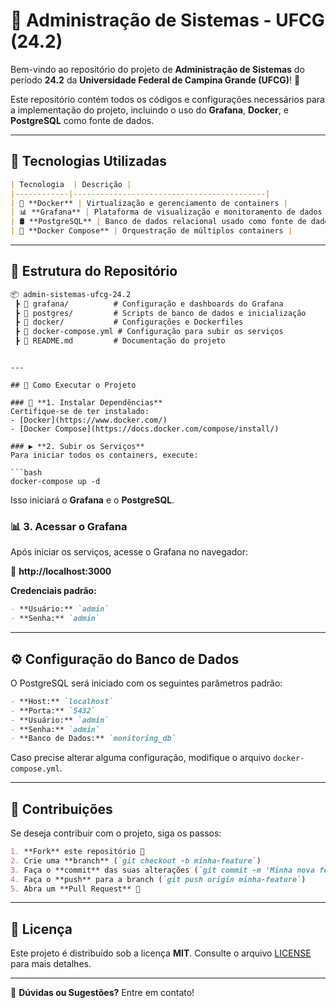 # 🎯 Administração de Sistemas - UFCG (24.2)

Bem-vindo ao repositório do projeto de **Administração de Sistemas** do período **24.2** da **Universidade Federal de Campina Grande (UFCG)**! 🚀

Este repositório contém todos os códigos e configurações necessários para a implementação do projeto, incluindo o uso do **Grafana**, **Docker**, e **PostgreSQL** como fonte de dados.

---

## 📌 Tecnologias Utilizadas

```markdown
| Tecnologia  | Descrição |
|------------|-------------------------------------------|
| 🐳 **Docker** | Virtualização e gerenciamento de containers |
| 📊 **Grafana** | Plataforma de visualização e monitoramento de dados |
| 🛢️ **PostgreSQL** | Banco de dados relacional usado como fonte de dados |
| 🔧 **Docker Compose** | Orquestração de múltiplos containers |
```

---

## 📂 Estrutura do Repositório

```markdown
📦 admin-sistemas-ufcg-24.2
 ┣ 📂 grafana/          # Configuração e dashboards do Grafana
 ┣ 📂 postgres/         # Scripts de banco de dados e inicialização
 ┣ 📂 docker/           # Configurações e Dockerfiles
 ┣ 📜 docker-compose.yml # Configuração para subir os serviços
 ┣ 📜 README.md         # Documentação do projeto
```
```

---

## 🚀 Como Executar o Projeto

### 🔧 **1. Instalar Dependências**
Certifique-se de ter instalado:
- [Docker](https://www.docker.com/)
- [Docker Compose](https://docs.docker.com/compose/install/)

### ▶️ **2. Subir os Serviços**
Para iniciar todos os containers, execute:

```bash
docker-compose up -d
```

Isso iniciará o **Grafana** e o **PostgreSQL**.

### 📊 **3. Acessar o Grafana**
Após iniciar os serviços, acesse o Grafana no navegador:

🔗 **http://localhost:3000**

**Credenciais padrão:**
```markdown
- **Usuário:** `admin`
- **Senha:** `admin`
```

---

## ⚙️ Configuração do Banco de Dados
O PostgreSQL será iniciado com os seguintes parâmetros padrão:

```markdown
- **Host:** `localhost`
- **Porta:** `5432`
- **Usuário:** `admin`
- **Senha:** `admin`
- **Banco de Dados:** `monitoring_db`
```

Caso precise alterar alguma configuração, modifique o arquivo `docker-compose.yml`.

---

## 📌 Contribuições
Se deseja contribuir com o projeto, siga os passos:

```markdown
1. **Fork** este repositório 🍴
2. Crie uma **branch** (`git checkout -b minha-feature`)
3. Faça o **commit** das suas alterações (`git commit -m 'Minha nova feature'`)
4. Faça o **push** para a branch (`git push origin minha-feature`)
5. Abra um **Pull Request** 🚀
```

---

## 📄 Licença
Este projeto é distribuído sob a licença **MIT**. Consulte o arquivo [LICENSE](LICENSE) para mais detalhes.

---

📢 **Dúvidas ou Sugestões?** Entre em contato!

